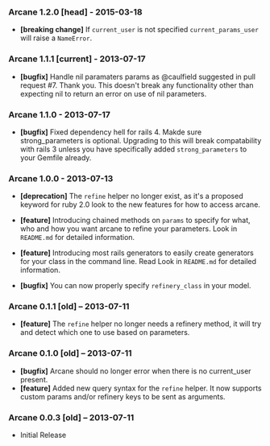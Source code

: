### Arcane **1.2.0** [head] - 2015-03-18
* **[breaking change]** If `current_user` is not
  specified `current_params_user` will raise a
  `NameError`.

### Arcane **1.1.1** [current] - 2013-07-17
* **[bugfix]** Handle nil paramaters params as
  @caulfield suggested in pull request #7. Thank you.
  This doesn't break any functionality other than expecting
  nil to return an error on use of nil parameters.

### Arcane **1.1.0** - 2013-07-17
* **[bugfix]** Fixed dependency hell for rails 4.
  Makde sure strong_parameters is optional. Upgrading
  to this will break compatability with rails 3 unless
  you have specifically added `strong_parameters` to
  your Gemfile already.

### Arcane **1.0.0** - 2013-07-13
* **[deprecation]** The `refine` helper no longer
  exist, as it's a proposed keyword for ruby 2.0 look
  to the new features for how to access arcane.

* **[feature]** Introducing chained methods on `params`
  to specify for what, who and how you want arcane to
  refine your parameters. Look in `README.md` for
  detailed information.

* **[feature]** Introducing most rails generators
  to easily create generators for your class in the
  command line. Read Look in `README.md` for
  detailed information.

* **[bugfix]** You can now properly specify
  `refinery_class` in your model.

### Arcane **0.1.1** [old] – 2013-07-11
* **[feature]** The `refine` helper no longer needs a
  refinery method, it will try and detect which one to
  use based on parameters.

### Arcane **0.1.0** [old] – 2013-07-11
* **[bugfix]** Arcane should no longer error when there is
  no current_user present.
* **[feature]** Added new query syntax for the `refine`
  helper. It now supports custom params and/or refinery
  keys to be sent as arguments.

### Arcane **0.0.3** [old] – 2013-07-11
* Initial Release
